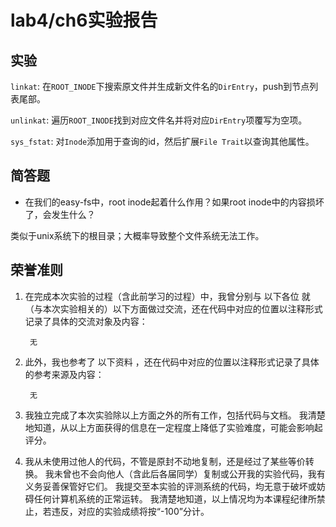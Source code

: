 # lab4/ch6实验报告

## 实验

`linkat`: 在`ROOT_INODE`下搜索原文件并生成新文件名的`DirEntry`，push到节点列表尾部。

`unlinkat`: 遍历`ROOT_INODE`找到对应文件名并将对应`DirEntry`项覆写为空项。

`sys_fstat`: 对`Inode`添加用于查询的id，然后扩展`File Trait`以查询其他属性。

## 简答题

- 在我们的easy-fs中，root inode起着什么作用？如果root inode中的内容损坏了，会发生什么？

类似于unix系统下的根目录；大概率导致整个文件系统无法工作。

## 荣誉准则



1. 在完成本次实验的过程（含此前学习的过程）中，我曾分别与 以下各位 就（与本次实验相关的）以下方面做过交流，还在代码中对应的位置以注释形式记录了具体的交流对象及内容：

        无

2. 此外，我也参考了 以下资料 ，还在代码中对应的位置以注释形式记录了具体的参考来源及内容：

        无

3. 我独立完成了本次实验除以上方面之外的所有工作，包括代码与文档。 我清楚地知道，从以上方面获得的信息在一定程度上降低了实验难度，可能会影响起评分。

4. 我从未使用过他人的代码，不管是原封不动地复制，还是经过了某些等价转换。 我未曾也不会向他人（含此后各届同学）复制或公开我的实验代码，我有义务妥善保管好它们。 我提交至本实验的评测系统的代码，均无意于破坏或妨碍任何计算机系统的正常运转。 我清楚地知道，以上情况均为本课程纪律所禁止，若违反，对应的实验成绩将按“-100”分计。